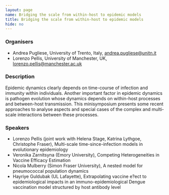 ```yaml
---
layout: page
name: Bridging the scale from within-host to epidemic models
title: Bridging the scale from within-host to epidemic models
hide: no
---
```


### Organisers

- Andrea Pugliese, University of Trento, Italy, andrea.pugliese@unitn.it
- Lorenzo Pellis, University of Manchester, UK, lorenzo.pellis@manchester.ac.uk

### Description

Epidemic dynamics clearly depends on time-course of infection and immunity within individuals. Another important factor in epidemic dynamics is pathogen evolution whose dynamics depends on within-host processes and between-host transmission.
This minisymposium presents some recent approaches to analyse aspects and special cases of the complex and multi-scale interactions between these processes.

### Speakers

- Lorenzo Pellis (joint work with Helena Stage, Katrina Lythgoe, Christophe Fraser), Multi-scale time-since-infection models in evolutionary epidemiology
- Veronika Zarnitsyna (Emory University), Competing Heterogeneities in Vaccine Efficacy Estimation
- Nicola Mulberry (Simon Fraser University), A nested model for pneumococcal population dynamics
- Hayriye Guldubak (UL Lafayette), Extrapolating vaccine e?ect to epidemiological impacts in an immuno-epidemiological Dengue vaccination model structured by host antibody level
